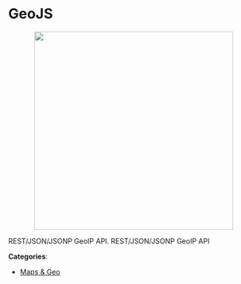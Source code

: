 # GeoJS
<p align="center">
    <img width="400" src="https://raw.githubusercontent.com/apis-list/apis-list/apis/geojs/logo_256x256.png" />
</p>

REST/JSON/JSONP GeoIP API.  REST/JSON/JSONP GeoIP API



**Categories**:
- [Maps & Geo](https://github.com/apis-list/apis-list#maps-and-geo)




